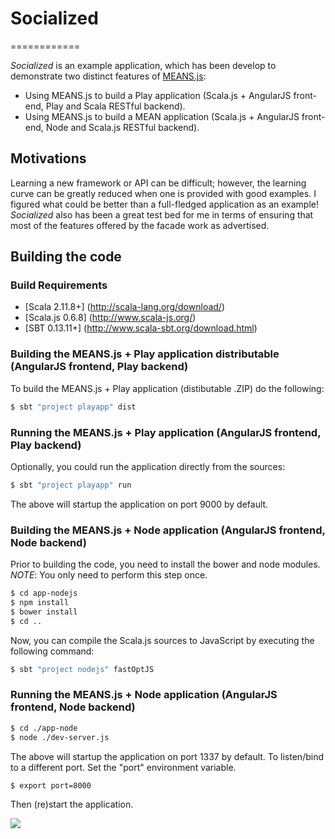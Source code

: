 # Socialized
============

_Socialized_ is an example application, which has been develop to demonstrate two distinct features of [MEANS.js](https://github.com/ldaniels528/MEANS.js):
* Using MEANS.js to build a Play application (Scala.js + AngularJS front-end, Play and Scala RESTful backend).
* Using MEANS.js to build a MEAN application (Scala.js + AngularJS front-end, Node and Scala.js RESTful backend). 

## Motivations

Learning a new framework or API can be difficult; however, the learning curve can be greatly reduced when one is provided
with good examples. I figured what could be better than a full-fledged application as an example! _Socialized_ also has 
been a great test bed for me in terms of ensuring that most of the features offered by the facade work as advertised.

## Building the code

<a name="Build_Requirements"></a>
### Build Requirements

* [Scala 2.11.8+] (http://scala-lang.org/download/)
* [Scala.js 0.6.8] (http://www.scala-js.org/)
* [SBT 0.13.11+] (http://www.scala-sbt.org/download.html)

### Building the MEANS.js + Play application distributable (AngularJS frontend, Play backend)

To build the MEANS.js + Play application (distibutable .ZIP) do the following:

```bash
$ sbt "project playapp" dist
```

### Running the MEANS.js + Play application (AngularJS frontend, Play backend)

Optionally, you could run the application directly from the sources:

```bash
$ sbt "project playapp" run
```

The above will startup the application on port 9000 by default.

### Building the MEANS.js + Node application (AngularJS frontend, Node backend)

Prior to building the code, you need to install the bower and node modules. 
*NOTE*: You only need to perform this step once.

```bash
$ cd app-nodejs
$ npm install
$ bower install
$ cd ..
```

Now, you can compile the Scala.js sources to JavaScript by executing the following command:

```bash
$ sbt "project nodejs" fastOptJS
```

### Running the MEANS.js + Node application (AngularJS frontend, Node backend)

```bash
$ cd ./app-node
$ node ./dev-server.js    
```

The above will startup the application on port 1337 by default. To listen/bind to a different port. Set the "port" environment
variable.

```bash
$ export port=8000
```

Then (re)start the application.

<img src="https://github.com/ldaniels528/socialized/blob/master/socialized.png">